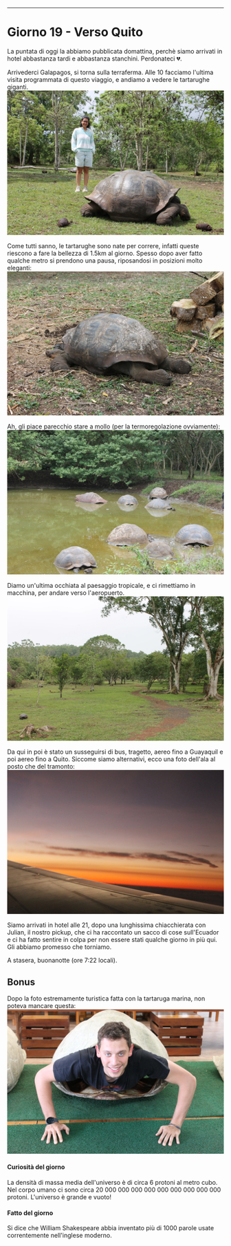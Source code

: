---
# Giorno 19 - Verso Quito
La puntata di oggi la abbiamo pubblicata domattina, perchè siamo arrivati in hotel abbastanza tardi e abbastanza stanchini. Perdonateci 💔.

Arrivederci Galapagos, si torna sulla terraferma. Alle 10 facciamo l'ultima visita programmata di questo viaggio, e andiamo a vedere le tartarughe giganti.
![](../photos/blog/19/IMG_0957.webp)

Come tutti sanno, le tartarughe sono nate per correre, infatti queste riescono a fare la bellezza di 1.5km al giorno. Spesso dopo aver fatto qualche metro si prendono una pausa, riposandosi in posizioni molto eleganti:
![](../photos/blog/19/IMG_0961.webp)

Ah, gli piace parecchio stare a mollo (per la termoregolazione ovviamente):
![](../photos/blog/19/IMG_0965.webp)

Diamo un'ultima occhiata al paesaggio tropicale, e ci rimettiamo in macchina, per andare verso l'aeropuerto.
![](../photos/blog/19/IMG_0995.webp)

Da qui in poi è stato un susseguirsi di bus, tragetto, aereo fino a Guayaquil e poi aereo fino a Quito.
Siccome siamo alternativi, ecco una foto dell'ala al posto che del tramonto:
![](../photos/blog/19/IMG_1004.webp)

Siamo arrivati in hotel alle 21, dopo una lunghissima chiacchierata con Julian, il nostro pickup, che ci ha raccontato un sacco di cose sull'Ecuador e ci ha fatto sentire in colpa per non essere stati qualche giorno in più qui. Gli abbiamo promesso che torniamo.

A stasera, buonanotte (ore 7:22 locali).

## Bonus
Dopo la foto estremamente turistica fatta con la tartaruga marina, non poteva mancare questa:
![](../photos/blog/19/IMG_0993.webp)

#### Curiosità del giorno
La densità di massa media dell'universo è di circa 6 protoni al metro cubo. Nel corpo umano ci sono circa 20 000 000 000 000 000 000 000 000 000 protoni. L'universo è grande e vuoto!
#### Fatto del giorno
Si dice che William Shakespeare abbia inventato più di 1000 parole usate correntemente nell'inglese moderno.



